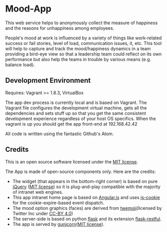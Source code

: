 # Mood-App
This web service helps to anonymously collect the measure of happiness
  and the reasons for unhappiness among employees.

People's mood at work is influenced by a variety of things like work-related
  success or fail stories, level of load, communication issues, it, etc. This
  tool will help to capture and track the mood/happiness dynamics in a team
  providing a bird-eye view so that a leadership team could reflect on its own
  performance but also help the teams in trouble by various means
  (e.g. balance load).

## Development Environment
Requires: Vagrant >= 1.8.3, VirtualBox

The app dev process is currently local and is based on Vagrant. The Vagrant file configures the development virtual machine, gets all the dependencies and sets stuff up so that you get the same consistent development experience regardless of your host OS specifics. When the vagrant is up you should get the app front-end at 192.168.42.42

All code is written using the fantastic Github's Atom.

## Credits
This is an open source software licensed under the [MIT license](https://opensource.org/licenses/MIT).

The App is made of open-source components only. Here are the credits:

* The widget (that appears in the bottom-right corner) is based on pure [jQuery](https://jquery.org) ([MIT license](https://jquery.org/license/)) so it is plug-and-play compatible with the majority of intranet web engines.
* This app intranet home page is based on [Angular.js](https://angularjs.org/) and uses  [js-cookie](https://github.com/js-cookie/js-cookie) for the cookie-expire-based event dispatch.
* The mood option graphics (faces) are derived from [twemoji](https://github.com/twitter/twemoji)(licensed by Twitter Inc under  [CC-BY 4.0](https://creativecommons.org/licenses/by/4.0/))
* The server-side is based on python [flask](http://flask.pocoo.org/docs/0.12/) and its extension [flask-restful](https://flask-restful.readthedocs.io/en/0.3.5/).
* The app is served by [gunicorn](http://gunicorn.org/)([MIT license](https://github.com/benoitc/gunicorn/blob/master/LICENSE)).

